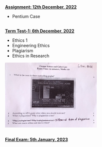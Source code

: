 <b><u>Assignment: 12th December, 2022</u></b>

- Pentium Case

<br><b><u>Term Test-1: 6th December, 2022</u></b>

- Ethics 1
- Engineering Ethics
- Plagiarism
- Ethics in Research

<img src = "Question/TT1.jpeg" align="center" alt="TT1 Question" width = "60%" height = "60%">

<br><b><u>Final Exam: 5th January, 2023</u></b>
